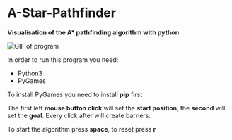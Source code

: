 # A-Star-Pathfinder
__Visualisation of the A* pathfinding algorithm with python__

![GIF of program](https://media.giphy.com/media/kyrBxAjKD0UdOtXF7L/giphy.gif)


In order to run this program you need:

* Python3
* PyGames

To install PyGames you need to install __pip__ first

The first left __mouse button click__ will set the __start position__, the __second__ will set the __goal__.
Every click after will create barriers.

To start the algorithm press __space__, to reset press __r__
